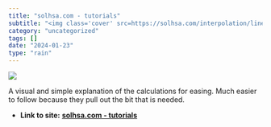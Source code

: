 ```yaml
---
title: "solhsa.com - tutorials"
subtitle: "<img class='cover' src=https://solhsa.com/interpolation/linear.gif>"
category: "uncategorized"
tags: []
date: "2024-01-23"
type: "rain"
---
```

<img class="cover" src=https://solhsa.com/interpolation/linear.gif>

A visual and simple explanation of the calculations for easing. Much easier to follow because they pull out the bit that is needed.
* **Link to site:** **[solhsa.com - tutorials](https://solhsa.com/interpolation/)**